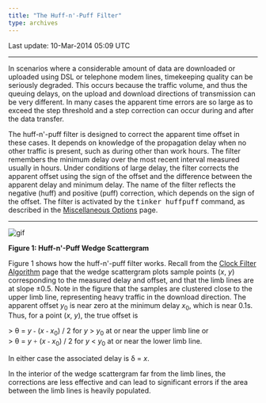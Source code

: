```yaml
---
title: "The Huff-n'-Puff Filter"
type: archives
---
```


Last update: 10-Mar-2014 05:09 UTC

* * *

In scenarios where a considerable amount of data are downloaded or uploaded using DSL or telephone modem lines, timekeeping quality can be seriously degraded. This occurs because the traffic volume, and thus the queuing delays, on the upload and download directions of transmission can be very different. In many cases the apparent time errors are so large as to exceed the step threshold and a step correction can occur during and after the data transfer.

The huff-n'-puff filter is designed to correct the apparent time offset in these cases. It depends on knowledge of the propagation delay when no other traffic is present, such as during other than work hours. The filter remembers the minimum delay over the most recent interval measured usually in hours. Under conditions of large delay, the filter corrects the apparent offset using the sign of the offset and the difference between the apparent delay and minimum delay. The name of the filter reflects the negative (huff) and positive (puff) correction, which depends on the sign of the offset. The filter is activated by the <tt>tinker huffpuff</tt> command, as described in the [Miscellaneous Options](/archives/4.2.8-series/miscopt) page.

* * *

![gif](/archives/pic/flt4.gif)

**Figure 1: Huff-n'-Puff Wedge Scattergram**

Figure 1 shows how the huff-n'-puff filter works. Recall from the [Clock Filter Algorithm](/archives/4.2.8-series/filter) page that the wedge scattergram plots sample points (_x_, _y_) corresponding to the measured delay and offset, and that the limb lines are at slope ±0.5. Note in the figure that the samples are clustered close to the upper limb line, representing heavy traffic in the download direction. The apparent offset _y_<sub>0</sub> is near zero at the minimum delay _x_<sub>0</sub>, which is near 0.1s. Thus, for a point (_x_, _y_), the true offset is

\> θ = _y_ <font face="symbol">-</font> (_x_ <font face="symbol">-</font> _x_<sub>0</sub>) / 2 for _y_ > _y_<sub>0</sub> at or near the upper limb line or  
\> θ = _y_ <font face="symbol">+</font> (_x_ <font face="symbol">-</font> _x_<sub>0</sub>) / 2 for _y_ < _y_<sub>0</sub> at or near the lower limb line.

In either case the associated delay is δ = _x_.

In the interior of the wedge scattergram far from the limb lines, the corrections are less effective and can lead to significant errors if the area between the limb lines is heavily populated.
